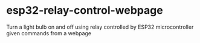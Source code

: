 # esp32-relay-control-webpage
Turn a light bulb on and off using relay controlled by ESP32 microcontroller given commands from a webpage
